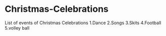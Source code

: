 # Christmas-Celebrations
List of events of Christmas Celebrations 1.Dance 2.Songs 3.Skits 4.Football 5.volley ball
